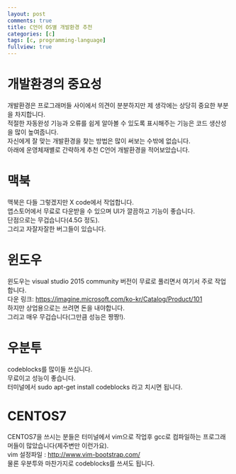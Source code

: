 ```yaml
---
layout: post
comments: true
title: C언어 OS별 개발환경 추천
categories: [c]
tags: [c, programming-language]
fullview: true
---
```

# 개발환경의 중요성
개발환경은 프로그래머들 사이에서 의견이 분분하지만 제 생각에는 상당히 중요한 부분을 차지합니다.  
적절한 자동완성 기능과 오류를 쉽게 알아볼 수 있도록 표시해주는 기능은 코드 생산성을 많이 높여줍니다.  
자신에게 잘 맞는 개발환경을 찾는 방법은 많이 써보는 수밖에 없습니다.  
아래에 운영체재별로 간략하게 추천 C언어 개발환경을 적어보았습니다.  

# 맥북
맥북은 다들 그렇겠지만 X code에서 작업합니다.  
앱스토어에서 무료로 다운받을 수 있으며 UI가 깔끔하고 기능이 좋습니다.  
단점으로는 무겁습니다(4.5G 정도).  
그리고 자잘자잘한 버그들이 있습니다.  

# 윈도우
윈도우는 visual studio 2015 community 버전이 무료로 풀리면서 여기서 주로 작업합니다.  
다운 링크: https://imagine.microsoft.com/ko-kr/Catalog/Product/101  
하지만 상업용으로는 쓰려면 돈을 내야합니다.  
그리고 매우 무겁습니다(그만큼 성능은 짱짱!).  

# 우분투
codeblocks를 많이들 쓰십니다.  
무료이고 성능이 좋습니다.  
터미널에서 sudo apt-get install codeblocks 라고 치시면 됩니다.  

# CENTOS7
CENTOS7을 쓰시는 분들은 터미널에서 vim으로 작업후 gcc로 컴파일하는 프로그래머들이 많았습니다(제주변만 이런가요).  
vim 설정파일 : http://www.vim-bootstrap.com/  
물론 우분투와 마찬가지로 codeblocks를 쓰셔도 됩니다.  
